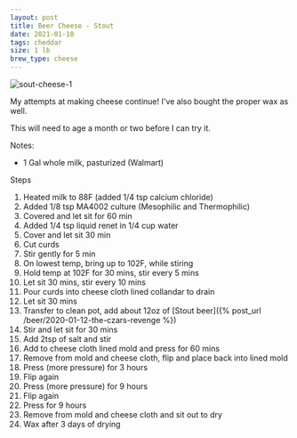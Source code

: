 ```yaml
---
layout: post
title: Beer Cheese - Stout
date: 2021-01-10
tags: cheddar
size: 1 lb
brew_type: cheese
---
```

![sout-cheese-1](/brewlog/assets/stout-cheese-1.png)

My attempts at making cheese continue! I've also bought the proper wax as well.

This will need to age a month or two before I can try it.

Notes:
- 1 Gal whole milk, pasturized (Walmart)

Steps 
1. Heated milk to 88F (added 1/4 tsp calcium chloride)
2. Added 1/8 tsp MA4002 culture (Mesophilic and Thermophilic)
3. Covered and let sit for 60 min
4. Added 1/4 tsp liquid renet in 1/4 cup water
5. Cover and let sit 30 min
6. Cut curds
7. Stir gently for 5 min
8. On lowest temp, bring up to 102F, while stiring
9. Hold temp at 102F for 30 mins, stir every 5 mins
10. Let sit 30 mins, stir every 10 mins
11. Pour curds into cheese cloth lined collandar to drain
12. Let sit 30 mins
13. Transfer to clean pot, add about 12oz of [Stout beer]({% post_url /beer/2020-01-12-the-czars-revenge %})
14. Stir and let sit for 30 mins
15. Add 2tsp of salt and stir
16. Add to cheese cloth lined mold and press for 60 mins
17. Remove from mold and cheese cloth, flip and place back into lined mold
18. Press (more pressure) for 3 hours
19. Flip again
20. Press (more pressure) for 9 hours
21. Flip again
22. Press for 9 hours
23. Remove from mold and cheese cloth and sit out to dry
24. Wax after 3 days of drying